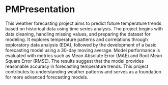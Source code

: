 # PMPresentation


This weather forecasting project aims to predict future temperature trends based on historical data using time series analysis. The project begins with data cleaning, handling missing values, and preparing the dataset for modeling. It explores temperature patterns and correlations through exploratory data analysis (EDA), followed by the development of a basic forecasting model using a 30-day moving average. Model performance is evaluated with metrics such as Mean Absolute Error (MAE) and Root Mean Square Error (RMSE). The results suggest that the model provides reasonable accuracy in forecasting temperature trends. This project contributes to understanding weather patterns and serves as a foundation for more advanced forecasting models.

